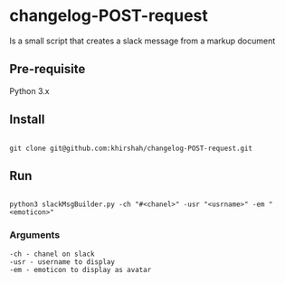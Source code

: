 # changelog-POST-request
Is a small script that creates a slack message from a markup document

## Pre-requisite
Python 3.x

## Install 
```

git clone git@github.com:khirshah/changelog-POST-request.git

```     

## Run
```

python3 slackMsgBuilder.py -ch "#<chanel>" -usr "<usrname>" -em "<emoticon>"

```

### Arguments
```
-ch - chanel on slack
-usr - username to display
-em - emoticon to display as avatar

```
